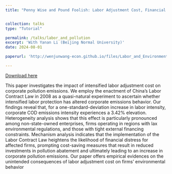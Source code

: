 ```yaml
---
title: "Penny Wise and Pound Foolish: Labor Adjustment Cost, Financial Constraint and Pollution Emissions"


collection: talks
type: "Tutorial"

permalink: /talks/labor_and_pollution
excerpt: 'With Yanan Li (Beijing Normal University)'
date: 2024-08-01

paperurl: 'http://wenjunwang-econ.github.io/files/Labor_and_Environment_V11_GitHub.pdf'

---
```

[Download here](http://wenjunwang-econ.github.io/files/Labor_and_Environment_V11_GitHub.pdf)

This paper investigates the impact of intensified labor adjustment cost on corporate pollution emissions. We employ the enactment of China’s Labor Contract Law in 2008 as a quasi-natural experiment to ascertain whether intensified labor protection has altered corporate emissions behavior. Our findings reveal that, for a one-standard-deviation increase in labor intensity, corporate COD emissions intensity experiences a 3.42% elevation. Heterogeneity analysis shows that this effect is particularly pronounced among non-state-owned enterprises, firms operating in regions with lax environmental regulations, and those with tight external financing constraints. Mechanism analysis indicates that the implementation of the Labor Contract Law heightens the likelihood of financial distress for affected firms, prompting cost-saving measures that result in reduced investments in pollution
abatement and ultimately leading to an increase in corporate pollution emissions. Our paper offers empirical evidences on the unintended consequences of labor adjustment cost on firms’ environmental behavior



